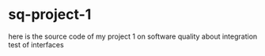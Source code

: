 # sq-project-1
here is the source code of my project 1 on software quality about integration test of interfaces
